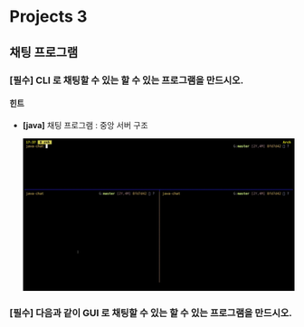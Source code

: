 # Projects 3

## 채팅 프로그램 

### **[필수]** **CLI** 로 채팅할 수 있는 할 수 있는 프로그램을 만드시오.

#### 힌트 

- **[java]** 채팅 프로그램 : 중앙 서버 구조 

  ![java-chat](java-chat2.gif)

### **[필수]** 다음과 같이 **GUI** 로 채팅할 수 있는 할 수 있는 프로그램을 만드시오.
